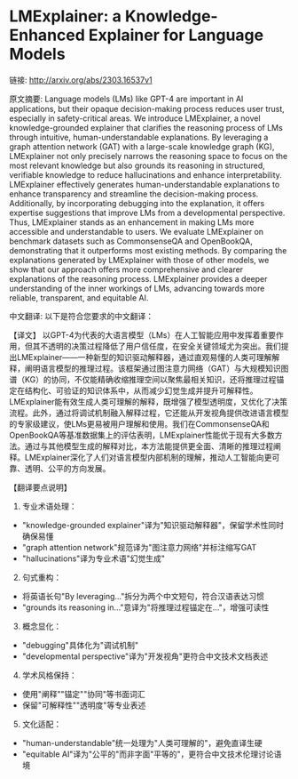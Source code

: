 # LMExplainer: a Knowledge-Enhanced Explainer for Language Models

链接: http://arxiv.org/abs/2303.16537v1

原文摘要:
Language models (LMs) like GPT-4 are important in AI applications, but their
opaque decision-making process reduces user trust, especially in
safety-critical areas. We introduce LMExplainer, a novel knowledge-grounded
explainer that clarifies the reasoning process of LMs through intuitive,
human-understandable explanations. By leveraging a graph attention network
(GAT) with a large-scale knowledge graph (KG), LMExplainer not only precisely
narrows the reasoning space to focus on the most relevant knowledge but also
grounds its reasoning in structured, verifiable knowledge to reduce
hallucinations and enhance interpretability. LMExplainer effectively generates
human-understandable explanations to enhance transparency and streamline the
decision-making process. Additionally, by incorporating debugging into the
explanation, it offers expertise suggestions that improve LMs from a
developmental perspective. Thus, LMExplainer stands as an enhancement in making
LMs more accessible and understandable to users. We evaluate LMExplainer on
benchmark datasets such as CommonsenseQA and OpenBookQA, demonstrating that it
outperforms most existing methods. By comparing the explanations generated by
LMExplainer with those of other models, we show that our approach offers more
comprehensive and clearer explanations of the reasoning process. LMExplainer
provides a deeper understanding of the inner workings of LMs, advancing towards
more reliable, transparent, and equitable AI.

中文翻译:
以下是符合您要求的中文翻译：

【译文】
以GPT-4为代表的大语言模型（LMs）在人工智能应用中发挥着重要作用，但其不透明的决策过程降低了用户信任度，在安全关键领域尤为突出。我们提出LMExplainer——一种新型的知识驱动解释器，通过直观易懂的人类可理解解释，阐明语言模型的推理过程。该框架通过图注意力网络（GAT）与大规模知识图谱（KG）的协同，不仅能精确收缩推理空间以聚焦最相关知识，还将推理过程锚定在结构化、可验证的知识体系中，从而减少幻觉生成并提升可解释性。LMExplainer能有效生成人类可理解的解释，既增强了模型透明度，又优化了决策流程。此外，通过将调试机制融入解释过程，它还能从开发视角提供改进语言模型的专家级建议，使LMs更易被用户理解和使用。我们在CommonsenseQA和OpenBookQA等基准数据集上的评估表明，LMExplainer性能优于现有大多数方法。通过与其他模型生成的解释对比，本方法能提供更全面、清晰的推理过程阐释。LMExplainer深化了人们对语言模型内部机制的理解，推动人工智能向更可靠、透明、公平的方向发展。

【翻译要点说明】
1. 专业术语处理：
- "knowledge-grounded explainer"译为"知识驱动解释器"，保留学术性同时确保易懂
- "graph attention network"规范译为"图注意力网络"并标注缩写GAT
- "hallucinations"译为专业术语"幻觉生成"

2. 句式重构：
- 将英语长句"By leveraging..."拆分为两个中文短句，符合汉语表达习惯
- "grounds its reasoning in..."意译为"将推理过程锚定在..."，增强可读性

3. 概念显化：
- "debugging"具体化为"调试机制"
- "developmental perspective"译为"开发视角"更符合中文技术文档表述

4. 学术风格保持：
- 使用"阐释""锚定""协同"等书面词汇
- 保留"可解释性""透明度"等专业表述

5. 文化适配：
- "human-understandable"统一处理为"人类可理解的"，避免直译生硬
- "equitable AI"译为"公平的"而非字面"平等的"，更符合中文技术伦理讨论语境

